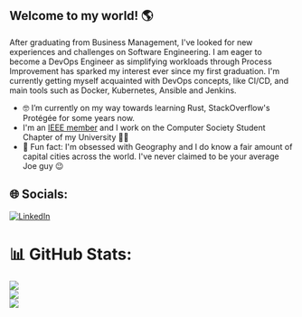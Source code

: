 ## Welcome to my world! 🌎

After graduating from Business Management, I've looked for new experiences and challenges on Software Engineering. I am eager to become a DevOps Engineer as simplifying workloads through Process Improvement has sparked my interest ever since my first graduation. I'm currently getting myself acquainted with DevOps concepts, like CI/CD, and main tools such as Docker, Kubernetes, Ansible and Jenkins.

- 🤓 I’m currently on my way towards learning Rust, StackOverflow's Protégée for some years now.
- I'm an [IEEE member](https://ieee-collabratec.ieee.org/app/p/daviegitocoelho) and I work on the Computer Society Student Chapter of my University 👨‍💻
- 🧠 Fun fact: I'm obsessed with Geography and I do know a fair amount of capital cities across the world. I've never claimed to be your average Joe guy 😉

## 🌐 Socials:
[![LinkedIn](https://img.shields.io/badge/LinkedIn-%230077B5.svg?logo=linkedin&logoColor=white)](https://www.linkedin.com/in/daviegitocoelho/) 
# 📊 GitHub Stats:
![](https://github-readme-stats.vercel.app/api?username=daviegito&theme=dark&hide_border=false&include_all_commits=true&count_private=false)<br/>
![](https://github-readme-streak-stats.herokuapp.com/?user=daviegito&theme=dark&hide_border=false)<br/>
![](https://github-readme-stats.vercel.app/api/top-langs/?username=daviegito&theme=dark&hide_border=false&include_all_commits=true&count_private=false&layout=compact)

<!-- Proudly created with GPRM ( https://gprm.itsvg.in ) -->
